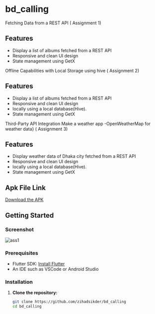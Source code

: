 # bd_calling

Fetching Data from a REST API ( Assignment 1)

## Features

- Display a list of albums fetched from a REST API
- Responsive and clean UI design
- State management using GetX


Offline Capabilities with Local Storage using hive ( Assignment 2)

## Features

- Display a list of albums fetched from a REST API
- Responsive and clean UI design
- locally using a local database(Hive).
- State management using GetX


Third-Party API Integration Make a weather app -OpenWeatherMap for weather data} ( Assignment 3)

## Features

- Display weather data of Dhaka city fetched from a REST API
- Responsive and clean UI design
- locally using a local database(Hive).
- State management using GetX


## Apk File Link

[Download the APK](https://drive.google.com/file/d/1TIAXQD_80Py1kt_HAxScE0H8qsOi3lyD/view?usp=sharing)


## Getting Started
### Screenshot
![ass1](https://github.com/user-attachments/assets/5d669a75-ef8b-4873-a644-1f981cacce4d)

### Prerequisites

- Flutter SDK: [Install Flutter](https://flutter.dev/docs/get-started/install)
- An IDE such as VSCode or Android Studio

### Installation

1. **Clone the repository:**

   ```sh
   git clone https://github.com/zihadsikder/bd_calling
   cd bd_calling
